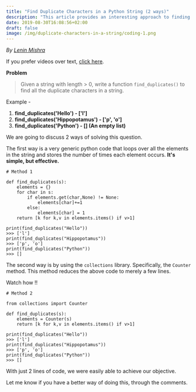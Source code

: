 ```yaml
---
title: "Find Duplicate Characters in a Python String (2 ways)"
description: "This article provides an interesting approach to finding duplicate characters in a string by using the collections library."
date: 2019-08-30T16:08:56+02:00
draft: false
image: /img/duplicate-characters-in-a-string/coding-1.png
---
```

<div class="sharethis-inline-follow-buttons"></div>

*By [Lenin Mishra](https://www.pylenin.com/authors/#lenin-mishra)*

If you prefer videos over text, [click here](https://youtu.be/9-4BcIoEE1o).

**Problem**

> Given a string with length > 0, write a function `find_duplicates()` to find all the duplicate characters in a string.

Example - 

1. **find_duplicates('Hello') - ['l']**
2. **find_duplicates('Hippopotamus') - ['p', 'o']**
2. **find_duplicates('Python') - [] (An empty list)**

We are going to discuss 2 ways of solving this question.

The first way is a very generic python code that loops over all the elements in the string and stores the number of times each element occurs. **It's simple, but effective.**

```python3
# Method 1

def find_duplicates(s):
    elements = {}
    for char in s:
        if elements.get(char,None) != None:
            elements[char]+=1
        else:
            elements[char] = 1
    return [k for k,v in elements.items() if v>1]

print(find_duplicates("Hello"))
>>> ['l']
print(find_duplicates("Hippopotamus"))
>>> ['p', 'o']
print(find_duplicates("Python"))
>>> []
```

The second way is by using the `collections` library. Specifically, the `Counter` method. This method reduces the above code to merely a few lines.

Watch how !!

```python3
# Method 2

from collections import Counter

def find_duplicates(s):
    elements = Counter(s)
    return [k for k,v in elements.items() if v>1]

print(find_duplicates("Hello"))
>>> ['l']
print(find_duplicates("Hippopotamus"))
>>> ['p', 'o']
print(find_duplicates("Python"))
>>> []
```

With just 2 lines of code, we were easily able to achieve our objective. 

Let me know if you have a better way of doing this, through the comments.

